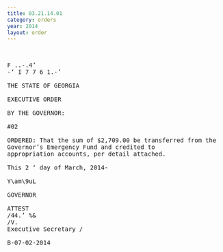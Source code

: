```yaml
---
title: 03.21.14.01
category: orders
year: 2014
layout: order
---
```


<pre> 

F ..-.4’
-‘ I 7 7 6 1.-’

THE STATE OF GEORGIA

EXECUTIVE ORDER

BY THE GOVERNOR:

#02

ORDERED: That the sum of $2,709.00 be transferred from the
Governor’s Emergency Fund and credited to
appropriation accounts, per detail attached.

This 2 ‘ day of March, 2014-

Y\am\9uL

GOVERNOR

ATTEST
/44.’ %&
/V.
Executive Secretary /

B-07-02-2014

</pre>
